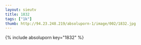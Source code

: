 ```yaml
--- 
layout: sieutv
title: 1832
tags: ["1k"]
thumb: http://94.23.248.219/absoluporn-1/image/002/1832.jpg
---
```

{% include absoluporn key="1832" %} 
